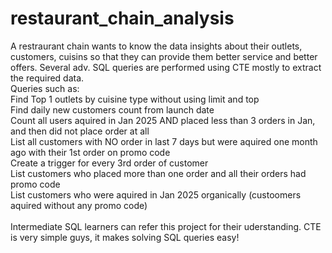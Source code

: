 # restaurant_chain_analysis
A restraurant chain wants to know the data insights about their outlets, customers, cuisins so that they can provide them better service and better offers.
Several adv. SQL queries are performed using CTE mostly to extract the required data. <br>
Queries such as: <br>
Find Top 1 outlets by cuisine type without using limit and top<br>
Find daily new customers count from launch date<br>
Count all users aquired in Jan 2025 AND placed less than 3 orders in Jan, and then did not place order at all<br>
List all customers with NO order in last 7 days but were aquired one month ago with their 1st order on promo code<br>
Create a trigger for every 3rd order of customer<br>
List customers who placed more than one order and all their orders had promo code<br>
List customers who were aquired in Jan 2025 organically (custoomers aquired without any promo code)<br>
<br>
Intermediate SQL learners can refer this project for their uderstanding. 
CTE is very simple guys, it makes solving SQL queries easy!
